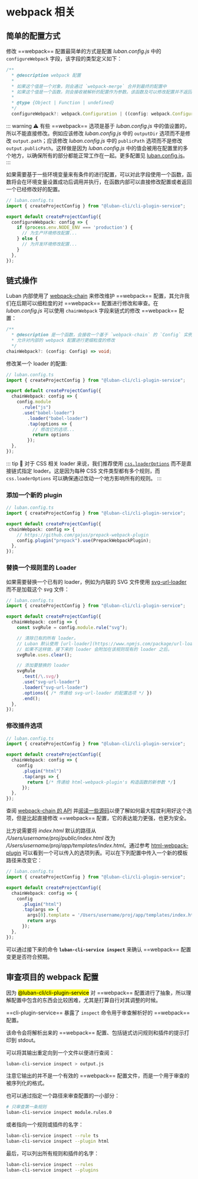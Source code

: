 # webpack 相关

## 简单的配置方式

修改 ==webpack== 配置最简单的方式是配置 *luban.config.js* 中的 `configureWebpack` 字段，该字段的类型定义如下：

```typescript
/**
  * @description webpack 配置
  *
  * 如果这个值是一个对象，则会通过 `webpack-merge` 合并到最终的配置中
  * 如果这个值是一个函数，则会接收被解析的配置作为参数。该函数及可以修改配置并不返回任何东西，也可以返回一个被克隆或合并过的配置版本
  *
  * @type {Object | Function | undefined}
  */
  configureWebpack?: webpack.Configuration | ((config: webpack.Configuration) => webpack.Configuration | void);
```

::: warning ⚠️
有些 ==webpack== 选项是基于 *luban.config.js* 中的值设置的，所以不能直接修改。例如应该修改 *luban.config.js* 中的 `outputDir` 选项而不是修改 `output.path`；应该修改 *luban.config.js* 中的 `publicPath` 选项而不是修改 `output.publicPath`。这样做是因为 *luban.config.js* 中的值会被用在配置里的多个地方，以确保所有的部分都能正常工作在一起。更多配置见 [luban.config.js](../config/#luban-config-js)。
:::

如果需要基于一些环境变量来有条件的进行配置，可以对此字段使用一个函数，函数将会在环境变量设置成功后调用并执行，在函数内部可以直接修改配置或者返回一个已经修改好的配置。

```ts
// luban.config.ts
import { createProjectConfig } from "@luban-cli/cli-plugin-service";

export default createProjectConfig({
  configureWebpack: config => {
    if (process.env.NODE_ENV === 'production') {
      // 为生产环境修改配置...
    } else {
      // 为开发环境修改配置...
    }
  },
});
```

## 链式操作

Luban 内部使用了 [webpack-chain](https://github.com/neutrinojs/webpack-chain) 来修改维护 ==webpack== 配置，其允许我们在后期可以细粒度的对 ==webpack== 配置进行修改和审查。在 *luban.config.js* 可以使用 `chainWebpack` 字段来链式的修改 ==webpack== 配置：

```typescript
/**
  * @description 是一个函数，会接收一个基于 `webpack-chain` 的 `Config` 实例
  * 允许对内部的 webpack 配置进行更细粒度的修改
  */
chainWebpack?: (config: Config) => void;
```

修改某一个 loader 的配置:

```ts
// luban.config.ts
import { createProjectConfig } from "@luban-cli/cli-plugin-service";

export default createProjectConfig({
  chainWebpack: config => {
    config.module
      .rule("js")
      .use("babel-loader")
        .loader("babel-loader")
        .tap(options => {
          // 修改它的选项...
          return options
        });
  },
});
```

::: tip 🙋
对于 CSS 相关 loader 来说，我们推荐使用 [`css.loaderOptions`](../config/#css-loaderoptions) 而不是直接链式指定 loader。这是因为每种 CSS 文件类型都有多个规则，而 `css.loaderOptions` 可以确保通过改动一个地方影响所有的规则。
:::

### 添加一个新的 plugin

```ts
// luban.config.ts
import { createProjectConfig } from "@luban-cli/cli-plugin-service";

export default createProjectConfig({
 chainWebpack: config => {
    // https://github.com/gajus/prepack-webpack-plugin
    config.plugin("prepack").use(PrepackWebpackPlugin);
  },
});
```

### 替换一个规则里的 Loader

如果需要替换一个已有的 loader，例如为内联的 SVG 文件使用 [svg-url-loader](https://www.npmjs.com/package/svg-url-loader) 而不是加载这个 svg 文件：

```ts
// luban.config.ts
import { createProjectConfig } from "@luban-cli/cli-plugin-service";

export default createProjectConfig({
  chainWebpack: config => {
    const svgRule = config.module.rule("svg");

    // 清除已有的所有 loader。
    // Luban 默认使用 [url-loader](https://www.npmjs.com/package/url-loader) 来处理 svg 文件
    // 如果不这样做，接下来的 loader 会附加在该规则现有的 loader 之后。
    svgRule.uses.clear();

    // 添加要替换的 loader
    svgRule
      .test(/\.svg/)
      .use("svg-url-loader")
      .loader("svg-url-loader")
      .options({ /* 传递给 svg-url-loader 的配置选项 */ })
      .end();
  },
});
```

### 修改插件选项

```ts
// luban.config.ts
import { createProjectConfig } from "@luban-cli/cli-plugin-service";

export default createProjectConfig({
  chainWebpack: config => {
    config
      .plugin("html")
      .tap(args => {
        return [/* 传递给 html-webpack-plugin's 构造函数的新参数 */]
      });
  },
});
```

查阅 [webpack-chain 的 API](https://github.com/mozilla-neutrino/webpack-chain#getting-started) 并[阅读一些源码](https://github.com/leapFE/luban/tree/master/packages/%40luban/cli-plugin-service/src/config)以便了解如何最大程度利用好这个选项，但是比起直接修改 ==webpack== 配置，它的表达能力更强，也更为安全。

比方说需要将 *index.html* 默认的路径从 */Users/username/proj/public/index.html* 改为 */Users/username/proj/app/templates/index.html*。通过参考 [html-webpack-plugin](https://github.com/jantimon/html-webpack-plugin#options) 可以看到一个可以传入的选项列表。可以在下列配置中传入一个新的模板路径来改变它：

```ts
// luban.config.ts
import { createProjectConfig } from "@luban-cli/cli-plugin-service";

export default createProjectConfig({
  chainWebpack: config => {
    config
      .plugin("html")
      .tap(args => {
        args[0].template = '/Users/username/proj/app/templates/index.html'
        return args
      });
  },
});
```

可以通过接下来的命令 **`luban-cli-service inspect`** 来确认 ==webpack== 配置变更是否符合预期。

## 审查项目的 webpack 配置

因为 <mark>@luban-cli/cli-plugin-service</mark> 对 ==webpack== 配置进行了抽象，所以理解配置中包含的东西会比较困难，尤其是打算自行对其调整的时候。

==cli-plugin-service== 暴露了 `inspect` 命令用于审查解析好的 ==webpack== 配置。

该命令会将解析出来的 ==webpack== 配置、包括链式访问规则和插件的提示打印到 stdout。

可以将其输出重定向到一个文件以便进行查阅：

``` bash
luban-cli-service inspect > output.js
```

注意它输出的并不是一个有效的 ==webpack== 配置文件，而是一个用于审查的被序列化的格式。

也可以通过指定一个路径来审查配置的一小部分：

``` bash
# 只审查第一条规则
luban-cli-service inspect module.rules.0
```

或者指向一个规则或插件的名字：

``` bash
luban-cli-service inspect --rule ts
luban-cli-service inspect --plugin html
```

最后，可以列出所有规则和插件的名字：

``` bash
luban-cli-service inspect --rules
luban-cli-service inspect --plugins
```
